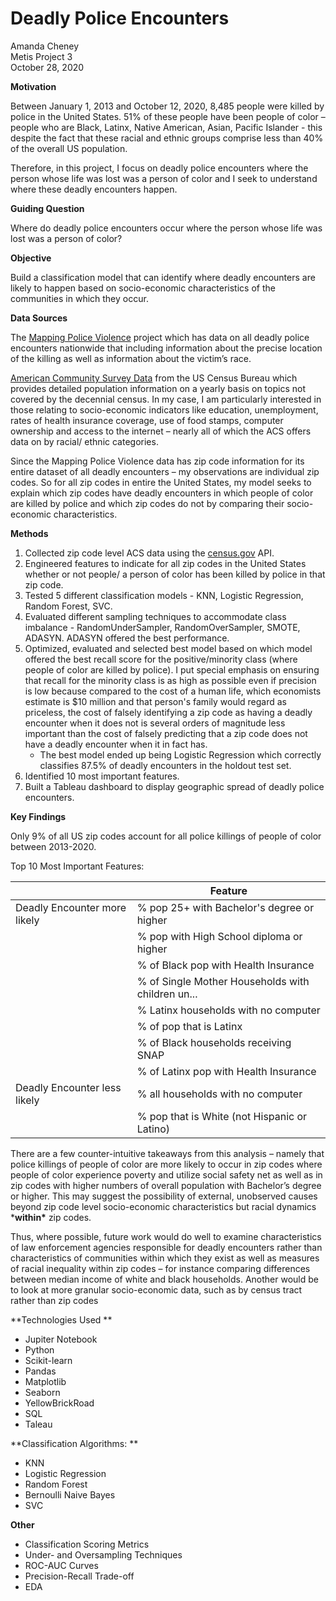 # Deadly Police Encounters

Amanda Cheney  
Metis Project 3  
October 28, 2020  

**Motivation**

Between January 1, 2013 and October 12, 2020, 8,485 people were killed by police in the United States. 51% of these people have been people of color – people who are Black, Latinx, Native American, Asian, Pacific Islander - this despite the fact that these racial and ethnic groups comprise less than 40% of the overall US population.   

Therefore, in this project, I focus on deadly police encounters where the person whose life was lost was a person of color and I seek to understand where these deadly encounters happen.  

**Guiding Question** 

Where do deadly police encounters occur where the person whose life was lost was a person of color? 

**Objective** 

Build a classification model that can identify where deadly encounters are likely to happen based on socio-economic characteristics of the communities in which they occur. 

**Data Sources** 

The [Mapping Police Violence](https://mappingpoliceviolence.org/) project which has data on all deadly police encounters nationwide that including information about the precise location of the killing as well as information about the victim’s race. 

[American Community Survey Data](https://www.census.gov/programs-surveys/acs) from the US Census Bureau which provides detailed population information on a yearly basis on topics not covered by the decennial census. In my case, I am particularly interested in those relating to socio-economic indicators like education, unemployment, rates of health insurance coverage, use of food stamps, computer ownership and access to the internet – nearly all of which the ACS offers data on by racial/ ethnic categories. 

Since the Mapping Police Violence data has zip code information for its entire dataset of all deadly encounters – my observations are individual zip codes. So for all zip codes in entire the United States, my model seeks to explain which zip codes have deadly encounters in which people of color are killed by police and which zip codes do not by comparing their socio-economic characteristics.  

**Methods**

1. Collected zip code level ACS data using the [census.gov](census.gov) API.
2. Engineered features to indicate for all zip codes in the United States whether or not people/ a person of color has been killed by police in that zip code. 
3. Tested 5 different classification models - KNN, Logistic Regression, Random Forest, SVC.
4. Evaluated different sampling techniques to accommodate class imbalance - RandomUnderSampler, RandomOverSampler, SMOTE, ADASYN. ADASYN offered the best performance. 
5. Optimized, evaluated and selected best model based on which model offered the best recall score for the positive/minority class (where people of color are killed by police). I put special emphasis on ensuring that recall for the minority class is as high as possible even if  precision is low because compared to the cost of a human life, which economists estimate is $10 million and that person's family would regard as priceless, the cost of falsely identifying a zip code as having a deadly encounter when it does not is several orders of magnitude less important than the cost of falsely predicting that a zip code does not have a deadly encounter when it in fact has. 
   * The best model ended up being Logistic Regression which correctly classifies 87.5% of deadly encounters in the holdout test set.
6. Identified 10 most important features.
7. Built a Tableau dashboard to display geographic spread of deadly police encounters. 

**Key Findings** 

Only 9% of all US zip codes account for all police killings of people of color between 2013-2020.

Top 10 Most Important Features:

|                              | Feature                                           |
| ---------------------------- | ------------------------------------------------- |
| Deadly Encounter more likely | % pop 25+ with Bachelor's degree or higher        |
|                              | % pop with High School diploma or higher          |
|                              | % of Black pop with Health Insurance              |
|                              | % of Single Mother Households with children un... |
|                              | % Latinx households with no computer              |
|                              | % of pop that is Latinx                           |
|                              | % of Black households receiving SNAP              |
|                              | % of Latinx pop with Health Insurance             |
| Deadly Encounter less likely | % all households with no computer                 |
|                              | % pop that is White (not Hispanic or Latino)      |

There are a few counter-intuitive takeaways from this analysis – namely that police killings of people of color are more likely to occur in zip codes where people of color experience poverty and utilize social safety net as well as in zip codes with higher numbers of overall population with Bachelor’s degree or higher. This may suggest the possibility of external, unobserved causes beyond zip code level socio-economic characteristics but racial dynamics ***within\*** zip codes.

Thus, where possible, future work would do well to examine characteristics of law enforcement agencies responsible for deadly encounters rather than characteristics of communities within which they exist as well as measures of racial inequality within zip codes – for instance comparing differences between median income of white and black households. Another would be to look at more granular socio-economic data, such as by census tract rather than zip codes 

**Technologies Used ** 

* Jupiter Notebook
* Python
* Scikit-learn
* Pandas
* Matplotlib
* Seaborn
* YellowBrickRoad
* SQL
* Taleau 

**Classification Algorithms: ** 

* KNN
* Logistic Regression
* Random Forest
* Bernoulli Naive Bayes
* SVC 

**Other**

* Classification Scoring Metrics
* Under- and Oversampling Techniques
* ROC-AUC Curves
* Precision-Recall Trade-off 
* EDA



